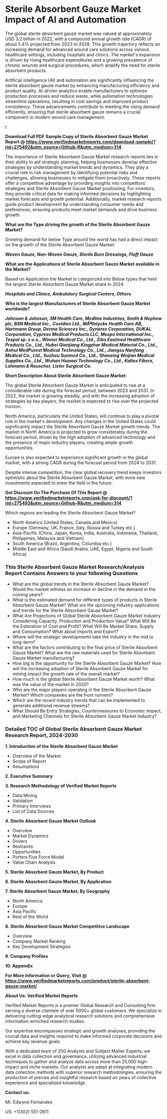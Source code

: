 <meta name="title" content="Global Sterile Absorbent Gauze Market Impact of AI and Automation"><meta name="description" content="The global sterile absorbent gauze market was valued at approximately USD 3.2 billion in 2022, with a compound annual growth rate (CAGR) of about 5.4% projected from 2"><meta name="title" content="Sterile Absorbent Gauze Market Size, Share, Scope, Trends, Growth, Opportunities, Analysis, Forecast"><h1>Sterile Absorbent Gauze Market Impact of AI and Automation</h1><p>The global sterile absorbent gauze market was valued at approximately USD 3.2 billion in 2022, with a compound annual growth rate (CAGR) of about 5.4% projected from 2023 to 2028. This growth trajectory reflects an increasing demand for advanced wound care solutions across various healthcare settings, including hospitals and clinics. The market's expansion is driven by rising healthcare expenditures and a growing prevalence of chronic wounds and surgical procedures, which amplify the need for sterile absorbent products.</p><p>Artificial intelligence (AI) and automation are significantly influencing the sterile absorbent gauze market by enhancing manufacturing efficiency and product quality. AI-driven analytics enable manufacturers to optimize production processes and reduce waste, while automation technologies streamline operations, resulting in cost savings and improved product consistency. These advancements contribute to meeting the rising demand efficiently, ensuring that sterile absorbent gauze remains a crucial component in modern wound care management.</p>t</p><p id="" class=""><strong>Download Full PDF Sample Copy of Sterile Absorbent Gauze Market Report @ <a href="https://www.verifiedmarketreports.com/download-sample/?rid=275492&utm_source=Github-R&utm_medium=314" target="_blank">https://www.verifiedmarketreports.com/download-sample/?rid=275492&utm_source=Github-R&utm_medium=314</a></strong></p><p>The importance of&nbsp;Sterile Absorbent Gauze Market research reports lies in their ability to aid strategic planning, helping businesses develop effective strategies by understanding market trends and dynamics. They play a crucial role in risk management by identifying potential risks and challenges, allowing businesses to mitigate them proactively. These reports offer a competitive advantage by providing insights into competitors' strategies and Sterile Absorbent Gauze Market positioning. For investors, they provide critical data for making informed decisions by highlighting market forecasts and growth potential. Additionally, market research reports guide product development by understanding consumer needs and preferences, ensuring products meet market demands and drive business growth.</p><p><strong>What are the&nbsp;Type driving the growth of the Sterile Absorbent Gauze Market?</strong></p><p id="" class="">Growing demand for below Type around the world has had a direct impact on the growth of the Sterile Absorbent Gauze Market:</p><em><strong>Woven Gauze, Non-Woven Gauze, Sterile Burn Dressings, Fluff Gauze</strong></em></p><strong>What are the&nbsp;Applications&nbsp;of Sterile Absorbent Gauze Market available in the Market?</strong></p><p id="" class="">Based on Application the Market is categorized into Below types that held the largest Sterile Absorbent Gauze Market share In 2024.</p><em><strong>Hospitals and Clinics, Ambulatory Surgical Centers, Others</strong></em></p><strong>Who is the largest Manufacturers of Sterile Absorbent Gauze Market worldwide?</strong></p><p><em><strong>Johnson & Johnson, 3M Health Care, Medline Industries, Smith & Nephew plc, BSN Medical Inc., Covidien Ltd., MÃ¶lnlycke Health Care AB, Hartmann Group, Derma Sciences Inc., Dynarex Corporation, DUKAL Corporation, Cypress Medical Products LLC, Mexpo International Inc., Texpol sp. z o.o., Winner Medical Co., Ltd., Zibo Eastmed Healthcare Products Co., Ltd., Hubei Qianjiang Kingphar Medical Material Co., Ltd., Anhui MedPurest Medical Technology Co., Ltd., Jiangsu Nanfang Medical Co., Ltd., Suzhou Sunmed Co., Ltd., Shaoxing Weijian Medical Supplies Co., Ltd., Wuhan Huawei Technology Co., Ltd., Kaltex Fibers, Lohmann & Rauscher, Lister Surgical Co.</strong></em></p><p id="" class=""><strong>Short Description About Sterile Absorbent Gauze Market:</strong></p><p>The global Sterile Absorbent Gauze Market is anticipated to rise at a considerable rate during the forecast period, between 2023 and 2031. In 2022, the market is growing steadily, and with the increasing adoption of strategies by key players, the market is expected to rise over the projected horizon.</p><p>North America, particularly the United States, will continue to play a pivotal role in the market's development. Any changes in the United States could significantly impact the Sterile Absorbent Gauze Market growth trends. The market in North America is projected to grow considerably during the forecast period, driven by the high adoption of advanced technology and the presence of major industry players, creating ample growth opportunities.</p><p>Europe is also expected to experience significant growth in the global market, with a strong CAGR during the forecast period from 2024 to 2031.</p><p>Despite intense competition, the clear global recovery trend keeps investors optimistic about the Sterile Absorbent Gauze Market, with more new investments expected to enter the field in the future.</p><p id="" class=""><strong>Get Discount On The Purchase Of This Report @ <a href="https://www.verifiedmarketreports.com/ask-for-discount/?rid=275492&utm_source=Github-R&utm_medium=314" target="_blank">https://www.verifiedmarketreports.com/ask-for-discount/?rid=275492&utm_source=Github-R&utm_medium=314</a></strong></p>Which regions are leading the Sterile Absorbent Gauze Market?</p><ul><li>North America (United States, Canada and Mexico)</li><li>Europe (Germany, UK, France, Italy, Russia and Turkey etc.)</li><li>Asia-Pacific (China, Japan, Korea, India, Australia, Indonesia, Thailand, Philippines, Malaysia and Vietnam)</li><li>South America (Brazil, Argentina, Columbia etc.)</li><li>Middle East and Africa (Saudi Arabia, UAE, Egypt, Nigeria and South Africa)</li></ul><h3 id="" class="">This Sterile Absorbent Gauze Market Research/Analysis Report Contains Answers to your following Questions</h3><ul><li>What are the global trends in the Sterile Absorbent Gauze Market? Would the market witness an increase or decline in the demand in the coming years?</li><li>What is the estimated demand for different types of products in Sterile Absorbent Gauze Market? What are the upcoming industry applications and trends for the Sterile Absorbent Gauze Market?</li><li>What Are Projections of Global Sterile Absorbent Gauze Market Industry Considering Capacity, Production and Production Value? What Will Be the Estimation of Cost and Profit? What Will Be Market Share, Supply and Consumption? What about imports and Export?</li><li>Where will the strategic developments take the industry in the mid to long-term?</li><li>What are the factors contributing to the final price of Sterile Absorbent Gauze Market? What are the raw materials used for Sterile Absorbent Gauze Market manufacturing?</li><li>How big is the opportunity for the Sterile Absorbent Gauze Market? How will the increasing adoption of Sterile Absorbent Gauze Market for mining impact the growth rate of the overall market?</li><li>How much is the global Sterile Absorbent Gauze Market worth? What was the value of the market In 2020?</li><li>Who are the major players operating in the Sterile Absorbent Gauze Market? Which companies are the front runners?</li><li>Which are the recent industry trends that can be implemented to generate additional revenue streams?</li><li>What Should Be Entry Strategies, Countermeasures to Economic Impact, and Marketing Channels for Sterile Absorbent Gauze Market Industry?</li></ul><h3 id="" class="">Detailed TOC of Global Sterile Absorbent Gauze Market Research Report, 2024-2030</h3><p id="" class=""><strong>1. Introduction of the Sterile Absorbent Gauze Market</strong></p><ul><li>Overview of the Market</li><li>Scope of Report</li><li>Assumptions</li></ul><p id="" class=""><strong>2. Executive Summary</strong></p><p id="" class=""><strong>3. Research Methodology of Verified Market Reports</strong></p><ul><li>Data Mining</li><li>Validation</li><li>Primary Interviews</li><li>List of Data Sources</li></ul><p id="" class=""><strong>4. Sterile Absorbent Gauze Market Outlook</strong></p><ul><li>Overview</li><li>Market Dynamics</li><li>Drivers</li><li>Restraints</li><li>Opportunities</li><li>Porters Five Force Model</li><li>Value Chain Analysis</li></ul><p id="" class=""><strong>5. Sterile Absorbent Gauze Market, By Product</strong></p><p id="" class=""><strong>6. Sterile Absorbent Gauze Market, By Application</strong></p><p id="" class=""><strong>7. Sterile Absorbent Gauze Market, By Geography</strong></p><ul><li>North America</li><li>Europe</li><li>Asia Pacific</li><li>Rest of the World</li></ul><p id="" class=""><strong>8. Sterile Absorbent Gauze Market Competitive Landscape</strong></p><ul><li>Overview</li><li>Company Market Ranking</li><li>Key Development Strategies</li></ul><p id="" class=""><strong>9. Company Profiles</strong></p><p id="" class=""><strong>10. Appendix</strong></p><p id="" class=""><strong>For More Information or Query, Visit @ <a href="https://www.verifiedmarketreports.com/product/sterile-absorbent-gauze-market/" target="_blank">https://www.verifiedmarketreports.com/product/sterile-absorbent-gauze-market/</a></strong></p><p id="" class=""><strong>About Us: Verified Market Reports</strong></p><p id="" class="">Verified Market Reports is a premier Global Research and Consulting firm serving a diverse clientele of over 5000+ global customers. We specialize in delivering cutting-edge analytical research solutions and comprehensive information-enriched research studies.</p><p id="" class="">Our expertise encompasses strategic and growth analyses, providing the crucial data and insights required to make informed corporate decisions and achieve key revenue goals.</p><p id="" class="">With a dedicated team of 250 Analysts and Subject Matter Experts, we excel in data collection and governance, utilizing advanced industrial techniques to gather and analyze data across more than 25,000 high-impact and niche markets. Our analysts are adept at integrating modern data collection methods with superior research methodologies, ensuring the production of precise and insightful research based on years of collective experience and specialized knowledge.</p><p id="" class=""><strong>Contact us:</strong></p><p id="" class="">Mr. Edwyne Fernandes</p><p id="" class="">US: +1(302) 551-2611</p>